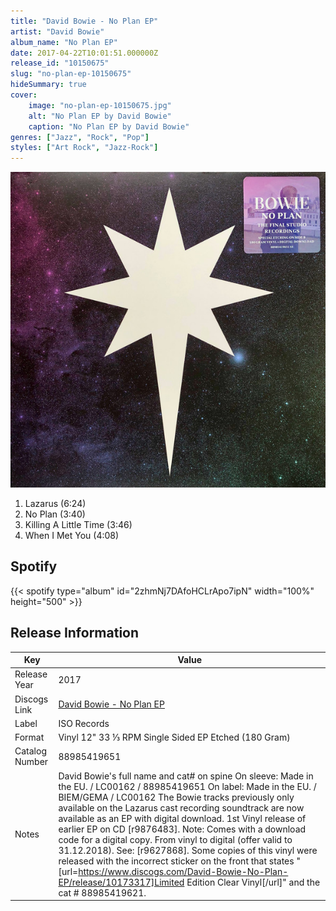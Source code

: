```yaml
---
title: "David Bowie - No Plan EP"
artist: "David Bowie"
album_name: "No Plan EP"
date: 2017-04-22T10:01:51.000000Z
release_id: "10150675"
slug: "no-plan-ep-10150675"
hideSummary: true
cover:
    image: "no-plan-ep-10150675.jpg"
    alt: "No Plan EP by David Bowie"
    caption: "No Plan EP by David Bowie"
genres: ["Jazz", "Rock", "Pop"]
styles: ["Art Rock", "Jazz-Rock"]
---
```


![No Plan EP by David Bowie](no-plan-ep-10150675.jpg)

<!-- section break -->

1. Lazarus (6:24)
2. No Plan (3:40)
3. Killing A Little Time (3:46)
4. When I Met You (4:08)

<!-- section break -->


## Spotify
{{< spotify type="album" id="2zhmNj7DAfoHCLrApo7ipN" width="100%" height="500" >}}




## Release Information
|  Key           | Value                                                |
| ---------------| ---------------------------------------------------- |
| Release Year   | 2017                                   |
| Discogs Link   | [David Bowie - No Plan EP](https://www.discogs.com/release/10150675-David-Bowie-No-Plan-EP) |
| Label          | ISO Records |
| Format         | Vinyl 12" 33 ⅓ RPM Single Sided EP Etched (180 Gram) |
| Catalog Number | 88985419651 |
| Notes | David Bowie's full name and cat# on spine On sleeve: Made in the EU. / LC00162 / 88985419651 On label: Made in the EU. / BIEM/GEMA / LC00162  The Bowie tracks previously only available on the Lazarus cast recording soundtrack are now available as an EP with digital download.  1st Vinyl release of earlier EP on CD [r9876483].  Note: Comes with a download code for a digital copy. From vinyl to digital  (offer valid to 31.12.2018). See: [r9627868].  Some copies of this vinyl were released with the incorrect sticker on the front that states "[url=https://www.discogs.com/David-Bowie-No-Plan-EP/release/10173317]Limited Edition Clear Vinyl[/url]" and the cat # 88985419621. |